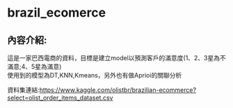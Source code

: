 # brazil_ecomerce
## 內容介紹:
這是一家巴西電商的資料，目標是建立model以預測客戶的滿意度(1、2、3星為不滿意;4、5星為滿意)<br>
使用到的模型為DT,KNN,Kmeans，另外也有做Aprioi的關聯分析<br>

資料集連結:https://www.kaggle.com/olistbr/brazilian-ecommerce?select=olist_order_items_dataset.csv
